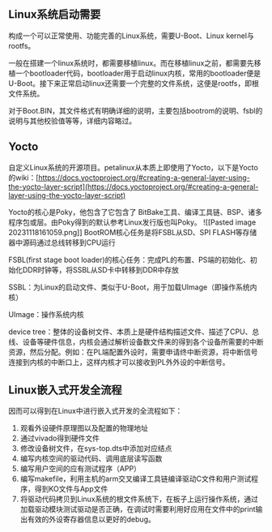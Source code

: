 ## Linux系统启动需要

构成一个可以正常使用、功能完善的Linux系统，需要U-Boot、Linux kernel与rootfs。

一般在搭建一个linux系统时，都需要移植linux。而在移植linux之前，都需要先移植一个bootloader代码，bootloader用于启动linux内核，常用的bootloader便是U-Boot。接下来正常启动linux还需要一个完整的文件系统，这便是rootfs，即根文件系统。

对于Boot.BIN，其文件格式有明确详细的说明，主要包括bootrom的说明、fsbl的说明与其他校验值等等，详细内容略过。

## Yocto

自定义Linux系统的开源项目。petalinux从本质上即使用了Yocto，以下是Yocto的wiki：[https://docs.yoctoproject.org/#creating-a-general-layer-using-the-yocto-layer-script](https://docs.yoctoproject.org/#creating-a-general-layer-using-the-yocto-layer-script)

Yocto的核心是Poky，他包含了它包含了 BitBake工具、编译工具链、BSP、诸多程序包或层。由Poky得到的默认参考Linux发行版也叫Poky。
![[Pasted image 20231118161059.png]]
BootROM核心任务是将FSBL从SD、SPI FLASH等存储器中源码通过总线转移到CPU运行

FSBL(first stage boot loader)的核心任务：完成PL的布置、PS端的初始化、初始化DDR时钟等，将SSBL从SD卡中转移到DDR中存放

SSBL：为Linux的启动文件、类似于U-Boot，用于加载UImage（即操作系统内核）

UImage：操作系统内核

device tree：整体的设备树文件、本质上是硬件结构描述文件、描述了CPU、总线、设备等硬件信息，内核会通过解析设备数文件来的得到各个设备所需要的中断资源，然后分配。例如：在PL端配置外设时，需要申请终中断资源，将中断信号连接到内核的中断口上，这样内核才可以接收到PL外外设的中断信号。

## Linux嵌入式开发全流程

因而可以得到在Linux中进行嵌入式开发的全流程如下：

1. 观看外设硬件原理图以及配置的物理地址
2. 通过vivado得到硬件文件
3. 修改设备树文件，在sys-top.dts中添加对应结点
4. 编写内核空间的驱动代码、调用底层读写函数
5. 编写用户空间的应有测试程序（APP）
6. 编写makefile，利用主机的arm交叉编译工具链编译驱动C文件和用户测试程序，得到KO文件与App文件
7. 将驱动代码拷贝到Linux系统的根文件系统下，在板子上运行操作系统，通过加载驱动模块测试驱动是否正确，在调试时需要利用好应用在文件中的print输出有效的外设寄存器信息以更好的debug。